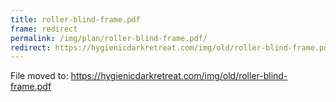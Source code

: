 ```yaml
---
title: roller-blind-frame.pdf
frame: redirect
permalink: /img/plan/roller-blind-frame.pdf/
redirect: https://hygienicdarkretreat.com/img/old/roller-blind-frame.pdf
---
```


File moved to: <https://hygienicdarkretreat.com/img/old/roller-blind-frame.pdf>

